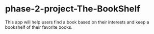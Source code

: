 # phase-2-project-The-BookShelf
This app will help users find a book based on their interests and keep a bookshelf of their favorite books.
